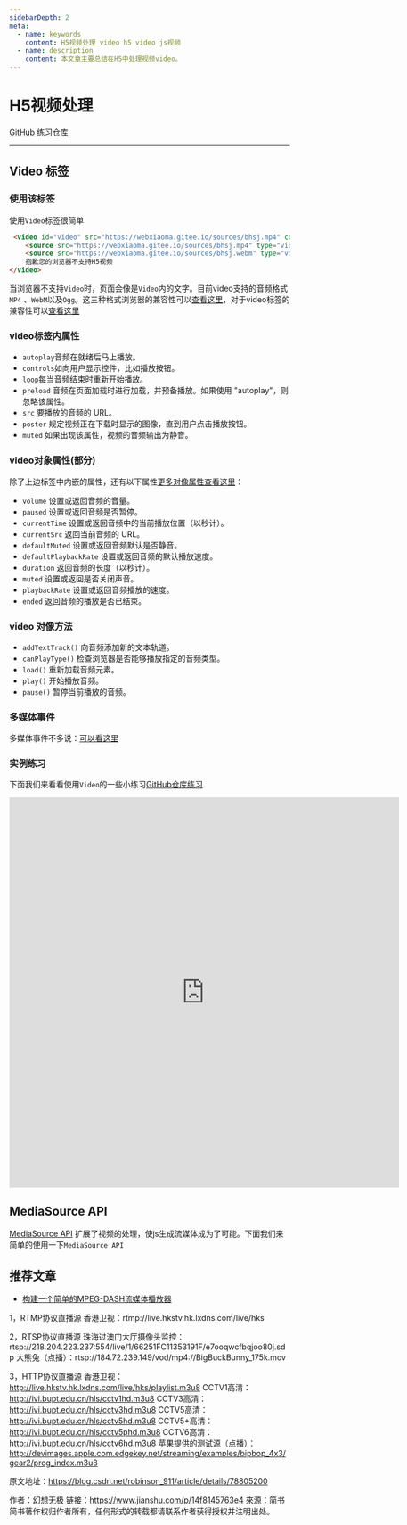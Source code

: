```yaml
---
sidebarDepth: 2
meta:
  - name: keywords
    content: H5视频处理 video h5 video js视频
  - name: description
    content: 本文章主要总结在H5中处理视频video。
---
```



# H5视频处理

[GitHub 练习仓库](https://github.com/webxiaoma/JavaScript-demos/tree/master/HTML5/video)

---


## Video 标签

### 使用该标签

使用`Video`标签很简单

```html
 <video id="video" src="https://webxiaoma.gitee.io/sources/bhsj.mp4" controls="controls">
    <source src="https://webxiaoma.gitee.io/sources/bhsj.mp4" type="video/mp4">
    <source src="https://webxiaoma.gitee.io/sources/bhsj.webm" type="video/webm">
    抱歉您的浏览器不支持H5视频
</video>
```
当浏览器不支持`Video`时，页面会像是`Video`内的文字。目前video支持的音频格式`MP4` 、`WebM`以及`Ogg`。这三种格式浏览器的兼容性可以[查看这里](http://www.w3school.com.cn/html5/html_5_audio.asp)，对于video标签的兼容性可以[查看这里](https://caniuse.com/#search=video)


### video标签内属性

- `autoplay`音频在就绪后马上播放。
- `controls`如向用户显示控件，比如播放按钮。
- `loop`每当音频结束时重新开始播放。
- `preload`	音频在页面加载时进行加载，并预备播放。如果使用 "autoplay"，则忽略该属性。
- `src`	要播放的音频的 URL。
- `poster` 规定视频正在下载时显示的图像，直到用户点击播放按钮。
- `muted`  如果出现该属性，视频的音频输出为静音。

### video对象属性(部分)

除了上边标签中内嵌的属性，还有以下属性[更多对像属性查看这里](http://www.runoob.com/tags/ref-av-dom.html)：

- `volume` 设置或返回音频的音量。
- `paused` 设置或返回音频是否暂停。
- `currentTime` 设置或返回音频中的当前播放位置（以秒计）。
- `currentSrc` 返回当前音频的 URL。
- `defaultMuted` 设置或返回音频默认是否静音。
- `defaultPlaybackRate` 设置或返回音频的默认播放速度。
- `duration` 返回音频的长度（以秒计）。
- `muted` 	设置或返回是否关闭声音。
- `playbackRate` 设置或返回音频播放的速度。
- `ended` 返回音频的播放是否已结束。

### video 对像方法

- `addTextTrack()`	向音频添加新的文本轨道。
- `canPlayType()`	检查浏览器是否能够播放指定的音频类型。
- `load()`	重新加载音频元素。
- `play()`	开始播放音频。
- `pause()`	暂停当前播放的音频。

### 多媒体事件

多媒体事件不多说：[可以看这里](http://www.runoob.com/tags/ref-av-dom.html)

### 实例练习

下面我们来看看使用`Video`的一些小练习[GitHub仓库练习](https://github.com/webxiaoma/JavaScript-demos/tree/master/HTML5/video/video.html)

<iframe width="700" height="700" allowfullscreen style="border:0;" src="https://webxiaoma.github.io/JavaScript-demos/HTML5/video/video.html">
</iframe>



## MediaSource API

[MediaSource API]() 扩展了视频的处理，使js生成流媒体成为了可能。下面我们来简单的使用一下`MediaSource API`







## 推荐文章

- [构建一个简单的MPEG-DASH流媒体播放器](https://docs.microsoft.com/en-us/previous-versions/windows/internet-explorer/ie-developer/samples/dn551368(v=vs.85)#feeding-the-buffer)



1，RTMP协议直播源
香港卫视：rtmp://live.hkstv.hk.lxdns.com/live/hks

2，RTSP协议直播源
珠海过澳门大厅摄像头监控：rtsp://218.204.223.237:554/live/1/66251FC11353191F/e7ooqwcfbqjoo80j.sdp
大熊兔（点播）：rtsp://184.72.239.149/vod/mp4://BigBuckBunny_175k.mov

3，HTTP协议直播源
香港卫视：http://live.hkstv.hk.lxdns.com/live/hks/playlist.m3u8
CCTV1高清：http://ivi.bupt.edu.cn/hls/cctv1hd.m3u8
CCTV3高清：http://ivi.bupt.edu.cn/hls/cctv3hd.m3u8
CCTV5高清：http://ivi.bupt.edu.cn/hls/cctv5hd.m3u8
CCTV5+高清：http://ivi.bupt.edu.cn/hls/cctv5phd.m3u8
CCTV6高清：http://ivi.bupt.edu.cn/hls/cctv6hd.m3u8
苹果提供的测试源（点播）：http://devimages.apple.com.edgekey.net/streaming/examples/bipbop_4x3/gear2/prog_index.m3u8

原文地址：https://blog.csdn.net/robinson_911/article/details/78805200

作者：幻想无极
链接：https://www.jianshu.com/p/14f8145763e4
來源：简书
简书著作权归作者所有，任何形式的转载都请联系作者获得授权并注明出处。